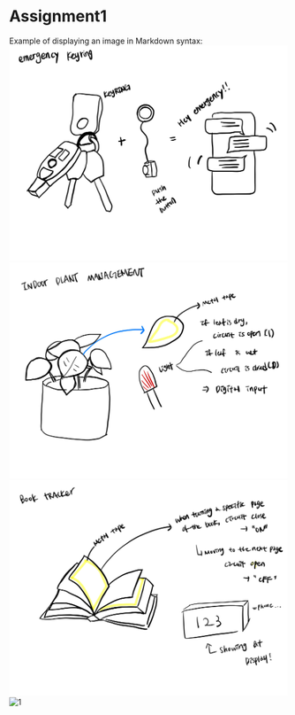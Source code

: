 # Assignment1

Example of displaying an image in Markdown syntax:
![image description](1.jpg)
![image description](2.jpg)
![image description](3.jpg)
![1](https://github.com/epark26/IXD-256-AIP/assets/146476062/e948796a-ab4b-4280-8f89-d3d7257026e7)
